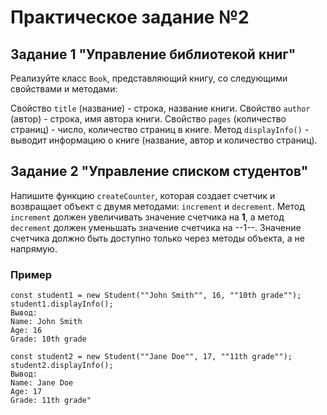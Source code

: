 # Практическое задание №2

## Задание 1 "Управление библиотекой книг"

Реализуйте класс `Book`, представляющий книгу, со следующими свойствами и методами:

Свойство `title` (название) - строка, название книги.
Свойство `author` (автор) - строка, имя автора книги.
Свойство `pages` (количество страниц) - число, количество страниц в книге.
Метод `displayInfo()` - выводит информацию о книге (название, автор и количество страниц).

## Задание 2 "Управление списком студентов"

Напишите функцию `createCounter`, которая создает счетчик и возвращает объект с двумя методами: `increment` и `decrement`. Метод `increment` должен увеличивать значение счетчика на **1**, а метод `decrement` должен уменьшать значение счетчика на --1--. Значение счетчика должно быть доступно только через методы объекта, а не напрямую.

### Пример

`const student1 = new Student(""John Smith"", 16, ""10th grade"");`  
`student1.displayInfo();`  
`Вывод:`  
`Name: John Smith`  
`Age: 16`  
`Grade: 10th grade`

`const student2 = new Student(""Jane Doe"", 17, ""11th grade"");`  
`student2.displayInfo();`  
`Вывод:`  
`Name: Jane Doe`  
`Age: 17`  
`Grade: 11th grade"`
